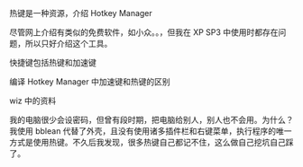 热键是一种资源，介绍 Hotkey Manager

尽管网上介绍有类似的免费软件，如小众。。，但我在 XP SP3 中使用时都存在问题，所以只好介绍这个工具。

快捷键包括热键和加速键

编译 Hotkey Manager 中加速键和热键的区别

wiz 中的资料 


我的电脑很少会设密码，但曾有段时期，把电脑给别人，别人也不会用。为什么？我使用 bblean 代替了外壳，且没有使用诸多插件栏和右键菜单，执行程序的唯一方式是使用热键。不久后我发现，很多热键自己都记不住，这么做自己挖坑自己踩了。
